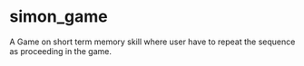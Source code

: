 # simon_game
A Game on short term memory skill where user have to repeat the sequence as proceeding in the game.
